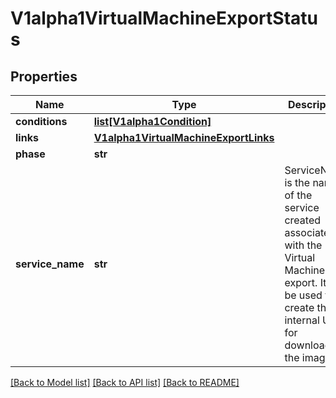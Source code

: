 # V1alpha1VirtualMachineExportStatus

## Properties
Name | Type | Description | Notes
------------ | ------------- | ------------- | -------------
**conditions** | [**list[V1alpha1Condition]**](V1alpha1Condition.md) |  | [optional] 
**links** | [**V1alpha1VirtualMachineExportLinks**](V1alpha1VirtualMachineExportLinks.md) |  | [optional] 
**phase** | **str** |  | [optional] 
**service_name** | **str** | ServiceName is the name of the service created associated with the Virtual Machine export. It will be used to create the internal URLs for downloading the images | [optional] 

[[Back to Model list]](../README.md#documentation-for-models) [[Back to API list]](../README.md#documentation-for-api-endpoints) [[Back to README]](../README.md)


